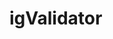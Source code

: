 ﻿<!--
|metadata|
{
    "fileName": "igvalidator",
    "controlName": "igValidator",
    "tags": []
}
|metadata|
-->

# igValidator

 


